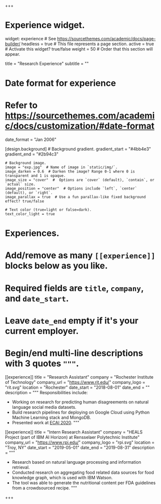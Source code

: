 +++
# Experience widget.
widget: experience # See https://sourcethemes.com/academic/docs/page-builder/
headless = true  # This file represents a page section.
active = true  # Activate this widget? true/false
weight = 50  # Order that this section will appear.

title = "Research Experience"
subtitle = ""

# Date format for experience
#   Refer to https://sourcethemes.com/academic/docs/customization/#date-format
date_format = "Jan 2006"

[design.background]
    # Background gradient.
    gradient_start = "#4bb4e3"
    gradient_end = "#2b94c3"
    
    # Background image.
    image = "exp.jpg"  # Name of image in `static/img/`.
    image_darken = 0.6  # Darken the image? Range 0-1 where 0 is transparent and 1 is opaque.
    image_size = "cover"  #  Options are `cover` (default), `contain`, or `actual` size.
    image_position = "center"  # Options include `left`, `center` (default), or `right`.
    image_parallax = true  # Use a fun parallax-like fixed background effect? true/false

    # Text color (true=light or false=dark).
    text_color_light = true
# Experiences.
#   Add/remove as many `[[experience]]` blocks below as you like.
#   Required fields are `title`, `company`, and `date_start`.
#   Leave `date_end` empty if it's your current employer.
#   Begin/end multi-line descriptions with 3 quotes `"""`.
[[experience]]
  title = "Research Assistant"
  company = "Rochester Institute of Technology"
  company_url = "https://www.rit.edu/"
  company_logo = "rit.svg"
  location = "Rochester"
  date_start = "2018-08-01"
  date_end = ""
  description = """
  Responsibilities include:
  
  * Working on research for predicting human disagreements on natural language social media datasets.
  * Build research pipelines for deploying on Google Cloud using Python Machine Learning stack and MongoDB.
  * Presented work at [ECAI 2020](../publication/weerasooriya-2020/). 
  """

[[experience]]
  title = "Intern Research Assistant"
  company = "HEALS Project (part of IBM AI Horizon) at Rensselaer Polytechnic Institute"
  company_url = "https://www.rpi.edu/"
  company_logo = "rpi.svg"
  location = "Troy, NY"
  date_start = "2019-05-01"
  date_end = "2019-08-31"
  description = """
  * Research based on natural language processing and information retrieval.
  * Conducted research on aggregating food related data sources for food knowledge graph, which is used with IBM Watson.
  * The tool was able to generate the nutritional content per FDA guidelines from a crowdsourced recipe.
  """

+++
